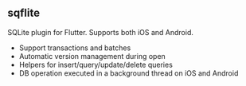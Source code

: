 ## sqflite
SQLite plugin for Flutter. Supports both iOS and Android.

- Support transactions and batches
- Automatic version management during open
- Helpers for insert/query/update/delete queries
- DB operation executed in a background thread on iOS and Android